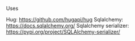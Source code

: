 Uses

Hug: https://github.com/hugapi/hug
Sqlalchemy: https://docs.sqlalchemy.org/
Sqlalchemy serializer: https://pypi.org/project/SQLAlchemy-serializer/